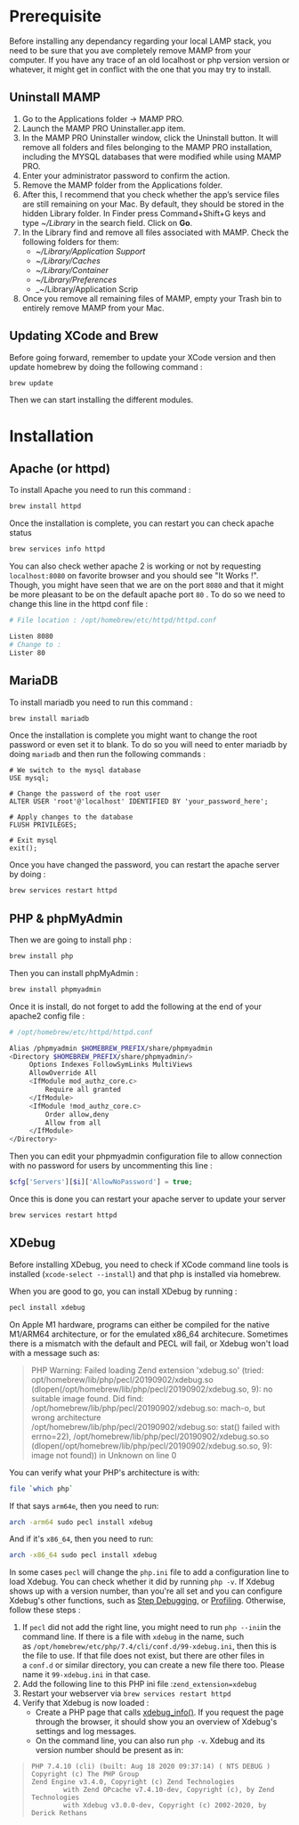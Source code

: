 # Prerequisite

Before installing any dependancy regarding your local LAMP stack, you need to be sure that you ave completely remove MAMP from your computer. If you have any trace of an old localhost or php version version or whatever, it might get in conflict with the one that you may try to install.

## Uninstall MAMP

1.  Go to the Applications folder → MAMP PRO.
2. Launch the MAMP PRO Uninstaller.app item.
3. In the MAMP PRO Uninstaller window, click the Uninstall button. It will remove all folders and files belonging to the MAMP PRO installation, including the MYSQL databases that were modified while using MAMP PRO.
4. Enter your administrator password to confirm the action.
5. Remove the MAMP folder from the Applications folder.
6. After this, I recommend that you check whether the app’s service files are still remaining on your Mac. By default, they should be stored in the hidden Library folder. In Finder press Command+Shift+G keys and type _~/Library_ in the search field. Click on **Go**.
7. In the Library find and remove all files associated with MAMP. Check the following folders for them:
	-   _~/Library/Application Support_
	-   _~/Library/Caches_
	-   _~/Library/Container_
	-   _~/Library/Preferences_
	-   _~/Library/Application Scrip
8. Once you remove all remaining files of MAMP, empty your Trash bin to entirely remove MAMP from your Mac.

## Updating XCode and Brew

Before going forward, remember to update your XCode version and then update homebrew by doing the following command :

```bash
brew update
```

Then we can start installing the different modules.

# Installation

## Apache (or httpd)

To install Apache you need to run this command :

``` bash
brew install httpd
```

Once the installation is complete, you can restart you can check apache status

``` bash
brew services info httpd
```

You can also check wether apache 2 is working or not by requesting `localhost:8080` on favorite browser and you should see "It Works !". Though, you might have seen that we are on the port `8080` and that it might be more pleasant to be on the default apache port `80` . To do so we need to change this line in the httpd conf file :

```bash
# File location : /opt/homebrew/etc/httpd/httpd.conf

Listen 8080
# Change to :
Lister 80
```

## MariaDB

To install mariadb you need to run this command :

``` bash
brew install mariadb
```

Once the installation is complete you might want to change the root password or even set it to blank. To do so you will need to enter mariadb by doing  `mariadb` and then run the following commands :

``` mysql
# We switch to the mysql database
USE mysql;

# Change the password of the root user
ALTER USER 'root'@'localhost' IDENTIFIED BY 'your_password_here';

# Apply changes to the database
FLUSH PRIVILEGES;

# Exit mysql
exit();
```

Once you have changed the password, you can restart the apache server by doing :

```bash
brew services restart httpd
```

## PHP & phpMyAdmin

Then we are going to install php :

```bash
brew install php
```

Then you can install phpMyAdmin :

```bash
brew install phpmyadmin
```

Once it is install, do not forget to add the following at the end of your apache2 config file :

```bash
# /opt/homebrew/etc/httpd/httpd.conf

Alias /phpmyadmin $HOMEBREW_PREFIX/share/phpmyadmin  
<Directory $HOMEBREW_PREFIX/share/phpmyadmin/>  
     Options Indexes FollowSymLinks MultiViews  
     AllowOverride All  
     <IfModule mod_authz_core.c>  
	     Require all granted  
     </IfModule>  
     <IfModule !mod_authz_core.c>  
	     Order allow,deny  
	     Allow from all
     </IfModule>  
</Directory>
```

Then you can edit your phpmyadmin configuration file to allow connection with no password for users by uncommenting this line :

```php
$cfg['Servers'][$i]['AllowNoPassword'] = true;
```

Once this is done you can restart your apache server to update your server

```bash
brew services restart httpd
```

## XDebug

Before installing XDebug, you need to check if XCode command line tools is installed (`xcode-select --install`) and that php is installed via homebrew.

When you are good to go, you can install XDebug by running :

```bash
pecl install xdebug
```

On Apple M1 hardware, programs can either be compiled for the native M1/ARM64 architecture, or for the emulated x86_64 architecure. Sometimes there is a mismatch with the default and PECL will fail, or Xdebug won't load with a message such as:

> PHP Warning:  Failed loading Zend extension 'xdebug.so' (tried: opt/homebrew/lib/php/pecl/20190902/xdebug.so (dlopen(/opt/homebrew/lib/php/pecl/20190902/xdebug.so, 9): no suitable image found.  Did find:
>         /opt/homebrew/lib/php/pecl/20190902/xdebug.so: mach-o, but wrong architecture
>         /opt/homebrew/lib/php/pecl/20190902/xdebug.so: stat() failed with errno=22), /opt/homebrew/lib/php/pecl/20190902/xdebug.so.so (dlopen(/opt/homebrew/lib/php/pecl/20190902/xdebug.so.so, 9): image not found)) in Unknown on line 0

You can verify what your PHP's architecture is with:

```bash
file `which php`
```

If that says `arm64e`, then you need to run:

```bash
arch -arm64 sudo pecl install xdebug
```

And if it's `x86_64`, then you need to run:

```bash
arch -x86_64 sudo pecl install xdebug
```

In some cases `pecl` will change the `php.ini` file to add a configuration line to load Xdebug. You can check whether it did by running `php -v`. If Xdebug shows up with a version number, than you're all set and you can configure Xdebug's other functions, such as [Step Debugging](https://xdebug.org/docs/step_debug), or [Profiling](https://xdebug.org/docs/profiler). Otherwise, follow these steps :
1. If `pecl` did not add the right line, you might need to run `php --ini`in the command line. If there is a file with `xdebug` in the name, such as `/opt/homebrew/etc/php/7.4/cli/conf.d/99-xdebug.ini`, then this is the file to use. If that file does not exist, but there are other files in a `conf.d` or similar directory, you can create a new file there too. Please name it `99-xdebug.ini` in that case.
2. Add the following line to this PHP ini file :`zend_extension=xdebug`
3. Restart your webserver via `brew services restart httpd`
4. Verify that Xdebug is now loaded :
	- Create a PHP page that calls [xdebug_info()](https://xdebug.org/docs/all_functions#xdebug_info). If you request the page through the browser, it should show you an overview of Xdebug's settings and log messages.
	- On the command line, you can also run `php -v`. Xdebug and its version number should be present as in:
> 	  PHP 7.4.10 (cli) (built: Aug 18 2020 09:37:14) ( NTS DEBUG )
> 	  Copyright (c) The PHP Group
> 	  Zend Engine v3.4.0, Copyright (c) Zend Technologies
> 			  with Zend OPcache v7.4.10-dev, Copyright (c), by Zend Technologies
> 			  with Xdebug v3.0.0-dev, Copyright (c) 2002-2020, by Derick Rethans 